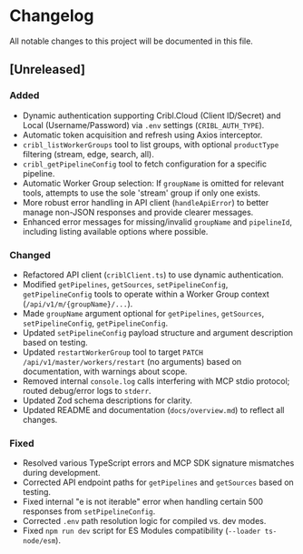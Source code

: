# Changelog

All notable changes to this project will be documented in this file.

## [Unreleased]
### Added
- Dynamic authentication supporting Cribl.Cloud (Client ID/Secret) and Local (Username/Password) via `.env` settings (`CRIBL_AUTH_TYPE`).
- Automatic token acquisition and refresh using Axios interceptor.
- `cribl_listWorkerGroups` tool to list groups, with optional `productType` filtering (stream, edge, search, all).
- `cribl_getPipelineConfig` tool to fetch configuration for a specific pipeline.
- Automatic Worker Group selection: If `groupName` is omitted for relevant tools, attempts to use the sole 'stream' group if only one exists.
- More robust error handling in API client (`handleApiError`) to better manage non-JSON responses and provide clearer messages.
- Enhanced error messages for missing/invalid `groupName` and `pipelineId`, including listing available options where possible.

### Changed
- Refactored API client (`criblClient.ts`) to use dynamic authentication.
- Modified `getPipelines`, `getSources`, `setPipelineConfig`, `getPipelineConfig` tools to operate within a Worker Group context (`/api/v1/m/{groupName}/...`).
- Made `groupName` argument optional for `getPipelines`, `getSources`, `setPipelineConfig`, `getPipelineConfig`.
- Updated `setPipelineConfig` payload structure and argument description based on testing.
- Updated `restartWorkerGroup` tool to target `PATCH /api/v1/master/workers/restart` (no arguments) based on documentation, with warnings about scope.
- Removed internal `console.log` calls interfering with MCP stdio protocol; routed debug/error logs to `stderr`.
- Updated Zod schema descriptions for clarity.
- Updated README and documentation (`docs/overview.md`) to reflect all changes.

### Fixed
- Resolved various TypeScript errors and MCP SDK signature mismatches during development.
- Corrected API endpoint paths for `getPipelines` and `getSources` based on testing.
- Fixed internal "e is not iterable" error when handling certain 500 responses from `setPipelineConfig`.
- Corrected `.env` path resolution logic for compiled vs. dev modes.
- Fixed `npm run dev` script for ES Modules compatibility (`--loader ts-node/esm`). 